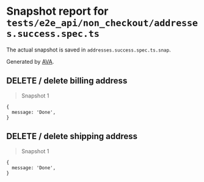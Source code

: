 # Snapshot report for `tests/e2e_api/non_checkout/addresses.success.spec.ts`

The actual snapshot is saved in `addresses.success.spec.ts.snap`.

Generated by [AVA](https://ava.li).

## DELETE / delete billing address

> Snapshot 1

    {
      message: 'Done',
    }

## DELETE / delete shipping address

> Snapshot 1

    {
      message: 'Done',
    }
